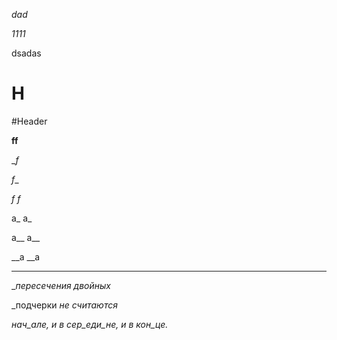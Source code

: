 _dad_

_1111_

dsadas

# H

#Header

__ff__

__f_

_f__

_f f_

a_ a_

a__ a__

__а __а

__________

__пересечения _двойных__

_подчерки _не считаются_

_нач_але, и в сер_еди_не, и в кон_це._